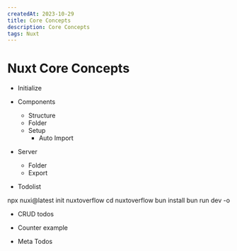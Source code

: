 ```yaml
---
createdAt: 2023-10-29
title: Core Concepts
description: Core Concepts
tags: Nuxt
---
```


# Nuxt Core Concepts

- Initialize
- Components
  - Structure
  - Folder
  - Setup
    - Auto Import
- Server
  - Folder
  - Export

- Todolist

npx nuxi@latest init nuxtoverflow
cd nuxtoverflow
bun install
bun run dev -o

- CRUD todos

- Counter example

- Meta Todos